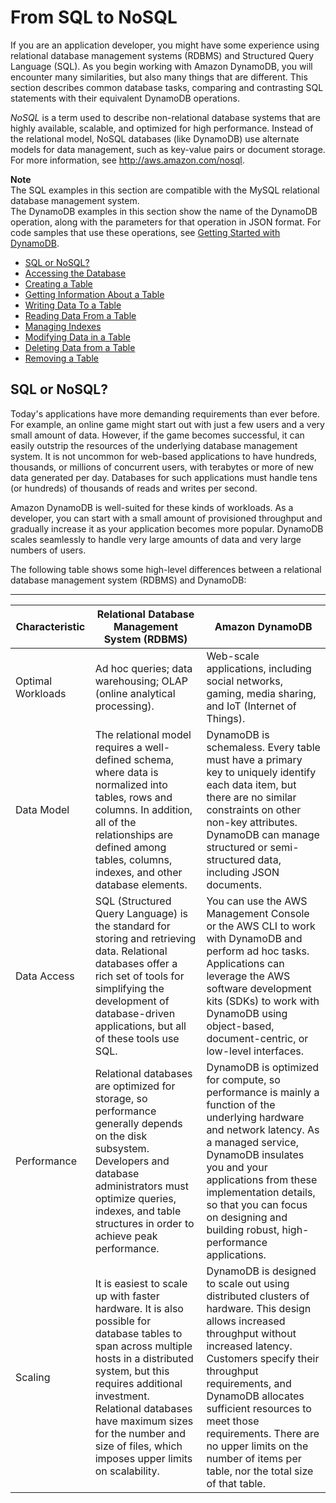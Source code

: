 # From SQL to NoSQL<a name="SQLtoNoSQL"></a>

If you are an application developer, you might have some experience using relational database management systems \(RDBMS\) and Structured Query Language \(SQL\)\. As you begin working with Amazon DynamoDB, you will encounter many similarities, but also many things that are different\. This section describes common database tasks, comparing and contrasting SQL statements with their equivalent DynamoDB operations\.

*NoSQL* is a term used to describe non\-relational database systems that are highly available, scalable, and optimized for high performance\. Instead of the relational model, NoSQL databases \(like DynamoDB\) use alternate models for data management, such as key\-value pairs or document storage\. For more information, see [http://aws\.amazon\.com/nosql](http://aws.amazon.com/nosql)\.

**Note**  
The SQL examples in this section are compatible with the MySQL relational database management system\.  
The DynamoDB examples in this section show the name of the DynamoDB operation, along with the parameters for that operation in JSON format\. For code samples that use these operations, see [Getting Started with DynamoDB](GettingStarted.md)\.


+ [SQL or NoSQL?](#SQLtoNoSQL.WhyDynamoDB)
+ [Accessing the Database](SQLtoNoSQL.Accessing.md)
+ [Creating a Table](SQLtoNoSQL.CreateTable.md)
+ [Getting Information About a Table](SQLtoNoSQL.GetTableInfo.md)
+ [Writing Data To a Table](SQLtoNoSQL.WriteData.md)
+ [Reading Data From a Table](SQLtoNoSQL.ReadData.md)
+ [Managing Indexes](SQLtoNoSQL.Indexes.md)
+ [Modifying Data in a Table](SQLtoNoSQL.UpdateData.md)
+ [Deleting Data from a Table](SQLtoNoSQL.DeleteData.md)
+ [Removing a Table](SQLtoNoSQL.RemoveTable.md)

## SQL or NoSQL?<a name="SQLtoNoSQL.WhyDynamoDB"></a>

Today's applications have more demanding requirements than ever before\. For example, an online game might start out with just a few users and a very small amount of data\. However, if the game becomes successful, it can easily outstrip the resources of the underlying database management system\. It is not uncommon for web\-based applications to have hundreds, thousands, or millions of concurrent users, with terabytes or more of new data generated per day\. Databases for such applications must handle tens \(or hundreds\) of thousands of reads and writes per second\.

Amazon DynamoDB is well\-suited for these kinds of workloads\. As a developer, you can start with a small amount of provisioned throughput and gradually increase it as your application becomes more popular\. DynamoDB scales seamlessly to handle very large amounts of data and very large numbers of users\.

The following table shows some high\-level differences between a relational database management system \(RDBMS\) and DynamoDB:


****  

| Characteristic | Relational Database Management System \(RDBMS\) | Amazon DynamoDB | 
| --- | --- | --- | 
| Optimal Workloads | Ad hoc queries; data warehousing; OLAP \(online analytical processing\)\. | Web\-scale applications, including social networks, gaming, media sharing, and IoT \(Internet of Things\)\. | 
| Data Model | The relational model requires a well\-defined schema, where data is normalized into tables, rows and columns\. In addition, all of the relationships are defined among tables, columns, indexes, and other database elements\. | DynamoDB is schemaless\. Every table must have a primary key to uniquely identify each data item, but there are no similar constraints on other non\-key attributes\. DynamoDB can manage structured or semi\-structured data, including JSON documents\. | 
| Data Access | SQL \(Structured Query Language\) is the standard for storing and retrieving data\. Relational databases offer a rich set of tools for simplifying the development of database\-driven applications, but all of these tools use SQL\. | You can use the AWS Management Console or the AWS CLI to work with DynamoDB and perform ad hoc tasks\. Applications can leverage the AWS software development kits \(SDKs\) to work with DynamoDB using object\-based, document\-centric, or low\-level interfaces\. | 
| Performance | Relational databases are optimized for storage, so performance generally depends on the disk subsystem\. Developers and database administrators must optimize queries, indexes, and table structures in order to achieve peak performance\. | DynamoDB is optimized for compute, so performance is mainly a function of the underlying hardware and network latency\. As a managed service, DynamoDB insulates you and your applications from these implementation details, so that you can focus on designing and building robust, high\-performance applications\. | 
| Scaling | It is easiest to scale up with faster hardware\. It is also possible for database tables to span across multiple hosts in a distributed system, but this requires additional investment\. Relational databases have maximum sizes for the number and size of files, which imposes upper limits on scalability\. | DynamoDB is designed to scale out using distributed clusters of hardware\. This design allows increased throughput without increased latency\. Customers specify their throughput requirements, and DynamoDB allocates sufficient resources to meet those requirements\. There are no upper limits on the number of items per table, nor the total size of that table\. | 